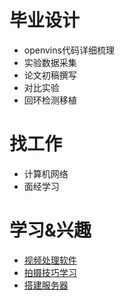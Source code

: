 # 毕业设计
* openvins代码详细梳理
* 实验数据采集
* 论文初稿撰写
* 对比实验
* 回环检测移植

# 找工作
* 计算机网络
* 面经学习

# 学习&兴趣
* [视频处理软件](https://www.bilibili.com/video/BV1ut411S7j7?p=1&vd_source=16d2a5d2fd87591e8453c2b777cfe9af)
* [拍摄技巧学习](https://www.bilibili.com/video/BV1pv411H78e?p=1&vd_source=16d2a5d2fd87591e8453c2b777cfe9af)
* [搭建服务器](192.168.0.1)
